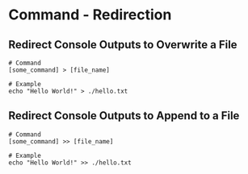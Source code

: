 # Command - Redirection

## Redirect Console Outputs to Overwrite a File

```shell
# Command
[some_command] > [file_name]

# Example
echo "Hello World!" > ./hello.txt
```

## Redirect Console Outputs to Append to a File

```shell
# Command
[some_command] >> [file_name]

# Example
echo "Hello World!" >> ./hello.txt
```
